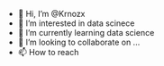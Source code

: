 - 👋 Hi, I’m @Krnozx
- 👀 I’m interested in  data scinece 
- 🌱 I’m currently learning data science 
- 💞️ I’m looking to collaborate on ...
- 📫 How to reach 
